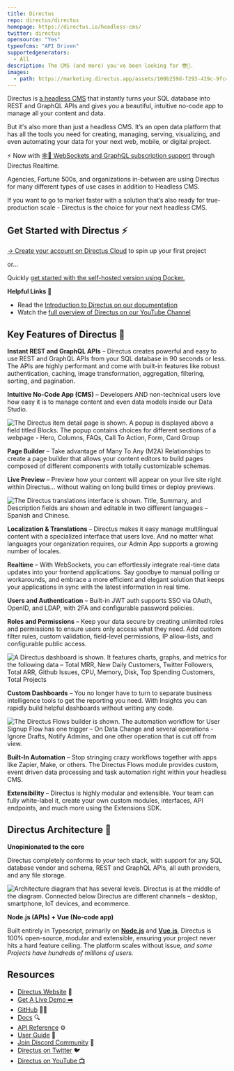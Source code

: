 ```yaml
---
title: Directus
repo: directus/directus
homepage: https://directus.io/headless-cms/
twitter: directus
opensource: "Yes"
typeofcms: "API Driven"
supportedgenerators:
  - All
description: The CMS (and more) you've been looking for 😎🐰.
images:
  - path: https://marketing.directus.app/assets/100b259d-f293-419c-9fc4-884a7a106254?key=page2x
---
```



Directus is [a headless CMS](http://directus.io/headless-cms) that instantly turns your SQL database into REST and GraphQL APIs and gives you a beautiful, intuitive no-code app to manage all your content and data.

But it's also more than just a headless CMS. It’s an open data platform that has all the tools you need for creating, managing, serving, visualizing, and even automating your data for your next web, mobile, or digital project.

⚡ Now with [🕸️🧦 WebSockets and GraphQL subscription support](https://youtu.be/SCjBCAsONig) through Directus Realtime.

Agencies, Fortune 500s, and organizations in-between are using Directus for many different types of use cases in addition to Headless CMS.

If you want to go to market faster with a solution that’s also ready for true-production scale - Directus is the choice for your next headless CMS.

## Get Started with Directus ⚡

[-> Create your account on Directus Cloud](https://directus.cloud/) to spin up your first project

or...

Quickly [get started with the self-hosted version using Docker.](https://docs.directus.io/self-hosted/quickstart.html)

**Helpful Links 🔗**

- Read the [Introduction to Directus on our documentation](https://docs.directus.io/getting-started/introduction.html)
- Watch the [full overview of Directus on our YouTube Channel](https://youtu.be/viURaw3oiBA)

## Key Features of Directus 🧰

**Instant REST and GraphQL APIs** – Directus creates powerful and easy to use REST and GraphQL APIs from your SQL database in 90 seconds or less. The APIs are highly performant and come with built-in features like robust authentication, caching, image transformation, aggregation, filtering, sorting, and pagination.

**Intuitive No-Code App (CMS)** – Developers AND non-technical users love how easy it is to manage content and even data models inside our Data Studio.

![The Directus item detail page is shown. A popup is displayed above a field titled Blocks. The popup contains choices for different sections of a webpage - Hero, Columns, FAQs, Call To Action, Form, Card Group](https://marketing.directus.app/assets/751d81ab-bd14-406c-bc3b-c98bce2a7de7?key=page2x)

**Page Builder** – Take advantage of Many To Any (M2A) Relationships to create a page builder that allows your content editors to build pages composed of different components with totally customizable schemas.

**Live Preview** – Preview how your content will appear on your live site right within Directus... without waiting on long build times or deploy previews.

![The Directus translations interface is shown. Title, Summary, and Description fields are shown and editable in two different languages – Spanish and Chinese.](https://directus.io/assets/img/screenshots/v9/translations.png)

**Localization & Translations** – Directus makes it easy manage multilingual content with a specialized interface that users love. And no matter what languages your organization requires, our Admin App supports a growing number of locales.

**Realtime** – With WebSockets, you can effortlessly integrate real-time data updates into your frontend applications. Say goodbye to manual polling or workarounds, and embrace a more efficient and elegant solution that keeps your applications in sync with the latest information in real time.

**Users and Authentication** – Built-in JWT auth supports SSO via OAuth, OpenID, and LDAP, with 2FA and configurable password policies.

**Roles and Permissions** – Keep your data secure by creating unlimited roles and permissions to ensure users only access what they need. Add custom filter rules, custom validation, field-level permissions, IP allow-lists, and configurable public access.

![A Directus dashboard is shown. It features charts, graphs, and metrics for the following data – Total MRR, New Daily Customers, Twitter Followers, Total ARR, Github Issues, CPU, Memory, Disk, Top Spending Customers, Total Projects](https://directus.io/assets/img/screenshots/v9/insights.png)

**Custom Dashboards** – You no longer have to turn to separate business intelligence tools to get the reporting you need. With Insights you can rapidly build helpful dashboards without writing any code.

![The Directus Flows builder is shown. The automation workflow for User Signup Flow has one trigger – On Data Change and several operations - Ignore Drafts, Notify Admins, and one other operation that is cut off from view.](https://marketing.directus.app/assets/6547164b-b3c3-4207-ab46-ce3506464296?key=page2x)

**Built-In Automation** – Stop stringing crazy workflows together with apps like Zapier, Make, or others. The Directus Flows module provides custom, event driven data processing and task automation right within your headless CMS.

**Extensibility** – Directus is highly modular and extensible. Your team can fully white-label it, create your own custom modules, interfaces, API endpoints, and much more using the Extensions SDK.

## Directus Architecture 🤖

**Unopinionated to the core**

Directus completely conforms to *your* tech stack, with support for any SQL database vendor and schema, REST and GraphQL APIs, all auth providers, and any file storage.

![Architecture diagram that has several levels. Directus is at the middle of the diagram. Connected below Directus are different channels – desktop, smartphone, IoT devices, and ecommerce.](https://marketing.directus.app/assets/c03311df-ed27-460d-8f16-2f49cd76f43a?key=page2x)

**Node.js (APIs) + Vue (No-code app)**

Built entirely in Typescript, primarily on **[Node.js](https://nodejs.dev/)** and **[Vue.js](https://vuejs.org/)**, Directus is 100% open-source, modular and extensible, ensuring your project never hits a hard feature ceiling. The platform scales without issue, *and some Projects have hundreds of millions of users.*

## Resources

- [Directus Website](https://directus.io/) 🔗
- [Get A Live Demo ➡️](https://directus.io/contact/)
- [GitHub](https://github.com/directus/directus) 🧑‍💻
- [Docs](https://docs.directus.io/) 🔍
- [API Reference](https://docs.directus.io/reference/introduction.html) ⚙️
- [User Guide](https://docs.directus.io/app/overview.html) 👤
- [Join Discord Community](https://directus.chat/) 🐰
- [Directus on Twitter](https://twitter.com/directus) 🐦
- [Directus on YouTube 📺](https://www.youtube.com/@DirectusVideos)
